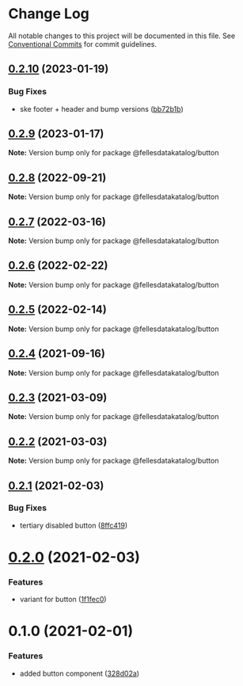 # Change Log

All notable changes to this project will be documented in this file.
See [Conventional Commits](https://conventionalcommits.org) for commit guidelines.

## [0.2.10](https://github.com/fellesdatakatalog/fdk-kit/compare/@fellesdatakatalog/button@0.2.9...@fellesdatakatalog/button@0.2.10) (2023-01-19)


### Bug Fixes

* ske footer + header and bump versions ([bb72b1b](https://github.com/fellesdatakatalog/fdk-kit/commit/bb72b1b84f8552d620fc4f41f887f06899310c7c))





## [0.2.9](https://github.com/fellesdatakatalog/fdk-kit/compare/@fellesdatakatalog/button@0.2.8...@fellesdatakatalog/button@0.2.9) (2023-01-17)

**Note:** Version bump only for package @fellesdatakatalog/button





## [0.2.8](https://github.com/fellesdatakatalog/fdk-kit/compare/@fellesdatakatalog/button@0.2.7...@fellesdatakatalog/button@0.2.8) (2022-09-21)

**Note:** Version bump only for package @fellesdatakatalog/button





## [0.2.7](https://github.com/fellesdatakatalog/fdk-kit/compare/@fellesdatakatalog/button@0.2.6...@fellesdatakatalog/button@0.2.7) (2022-03-16)

**Note:** Version bump only for package @fellesdatakatalog/button





## [0.2.6](https://github.com/fellesdatakatalog/fdk-kit/compare/@fellesdatakatalog/button@0.2.5...@fellesdatakatalog/button@0.2.6) (2022-02-22)

**Note:** Version bump only for package @fellesdatakatalog/button





## [0.2.5](https://github.com/fellesdatakatalog/fdk-kit/compare/@fellesdatakatalog/button@0.2.4...@fellesdatakatalog/button@0.2.5) (2022-02-14)

**Note:** Version bump only for package @fellesdatakatalog/button





## [0.2.4](https://github.com/fellesdatakatalog/fdk-kit/compare/@fellesdatakatalog/button@0.2.3...@fellesdatakatalog/button@0.2.4) (2021-09-16)

**Note:** Version bump only for package @fellesdatakatalog/button





## [0.2.3](https://github.com/fellesdatakatalog/fdk-kit/compare/@fellesdatakatalog/button@0.2.2...@fellesdatakatalog/button@0.2.3) (2021-03-09)

**Note:** Version bump only for package @fellesdatakatalog/button





## [0.2.2](https://github.com/fellesdatakatalog/fdk-kit/compare/@fellesdatakatalog/button@0.2.1...@fellesdatakatalog/button@0.2.2) (2021-03-03)

**Note:** Version bump only for package @fellesdatakatalog/button





## [0.2.1](https://github.com/fellesdatakatalog/fdk-kit/compare/@fellesdatakatalog/button@0.2.0...@fellesdatakatalog/button@0.2.1) (2021-02-03)


### Bug Fixes

* tertiary disabled button ([8ffc419](https://github.com/fellesdatakatalog/fdk-kit/commit/8ffc419d583c1e6dc861c40ae029cad7827c9edf))





# [0.2.0](https://github.com/fellesdatakatalog/fdk-kit/compare/@fellesdatakatalog/button@0.1.0...@fellesdatakatalog/button@0.2.0) (2021-02-03)


### Features

* variant for button ([1f1fec0](https://github.com/fellesdatakatalog/fdk-kit/commit/1f1fec016eb461e68489a1480615a80c25a6ee89))





# 0.1.0 (2021-02-01)


### Features

* added button component ([328d02a](https://github.com/fellesdatakatalog/fdk-kit/commit/328d02a46ca5102e48d09902be3303ecbda8f088))

